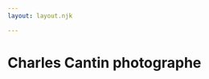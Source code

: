 ```yaml
---
layout: layout.njk

---
```

<meta name="description" content="photographe réalise pour vous des photographies de mariage, Grossesse, Bébé, Famille, Baptême, Couple"> </head> <body class="imageFront"> <h1 class="titreA">Charles Cantin photographe</h1> <style> body { background-image:url(/images/model-gf9a11cea0_1920.jpg) ; background-attachment:fixed; background-size: cover; background-position: center center; } </style>